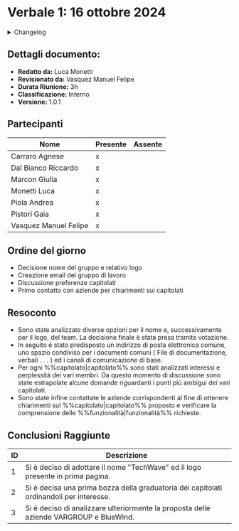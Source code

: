 # Verbale 1: 16 ottobre 2024

<details>
  <summary>Changelog</summary>

| Data       | Versione | Descrizione                              | Autore       | Data Approvazione | Approvatore           |
| ---------- | -------- | ---------------------------------------- | ------------ | ----------------- | --------------------- |
| 04/11/2024 | 1.1      | Aggiunto versionamento e durata riunione | Luca Monetti | 05/10/2024        | Manuel Felipe Vasquez |
| 16/10/2024 | 1.0      | Prima stesura del documento              | Luca Monetti | 17/10/2024        | Manuel Felipe Vasquez |

</details>

## Dettagli documento:

- **Redatto da:** Luca Monetti
- **Revisionato da:** Vasquez Manuel Felipe
- **Durata Riunione:** 3h
- **Classificazione:** Interno
- **Versione:** 1.0.1

## Partecipanti

| Nome                  | Presente | Assente |
| --------------------- | -------- | ------- |
| Carraro Agnese        | x        |         |
| Dal Bianco Riccardo   | x        |         |
| Marcon Giulia         | x        |         |
| Monetti Luca          | x        |         |
| Piola Andrea          | x        |         |
| Pistori Gaia          | x        |         |
| Vasquez Manuel Felipe | x        |         |

## Ordine del giorno

- Decisione nome del gruppo e relativo logo
- Creazione email del gruppo di lavoro
- Discussione preferenze capitolati
- Primo contatto con aziende per chiarimenti sui capitolati

## Resoconto

- Sono state analizzate diverse opzioni per il nome e, successivamente per il logo, del team. La decisione finale è stata presa tramite votazione.
- In seguito è stato predisposto un indirizzo di posta elettronica comune, uno spazio condiviso per i documenti comuni ( File di documentazione, verbali . . . ) ed i canali di comunicazione di base.
- Per ogni %%capitolato|capitolato%% sono stati analizzati interessi e perplessità dei vari membri. Da questo momento di discussione sono state estrapolate alcune domande riguardanti i punti più ambigui dei vari capitolati.
- Sono state infine contattate le aziende corrispondenti al fine di ottenere chiarimenti sul %%capitolato|capitolato%% proposto e verificare la comprensione delle %%funzionalità|funzionalità%% richieste.

## Conclusioni Raggiunte

| ID  | Descrizione                                                                             |
| --- | --------------------------------------------------------------------------------------- |
| 1   | Si è deciso di adottare il nome "TechWave" ed il logo presente in prima pagina.         |
| 2   | Si è decisa una prima bozza della graduatoria dei capitolati ordinandoli per interesse. |
| 3   | Si è deciso di analizzare ulteriormente la proposta delle aziende VARGROUP e BlueWind.  |